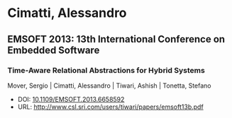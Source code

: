 # Cimatti, Alessandro

## EMSOFT 2013: 13th International Conference on Embedded Software

### Time-Aware Relational Abstractions for Hybrid Systems
Mover, Sergio | Cimatti, Alessandro | Tiwari, Ashish | Tonetta, Stefano
* DOI: [10.1109/EMSOFT.2013.6658592](https://doi.org/10.1109/EMSOFT.2013.6658592)
* URL: <http://www.csl.sri.com/users/tiwari/papers/emsoft13b.pdf>


